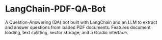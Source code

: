 # LangChain-PDF-QA-Bot
A Question-Answering (QA) bot built with LangChain and an LLM to extract and answer questions from loaded PDF documents. Features document loading, text splitting, vector storage, and a Gradio interface.
